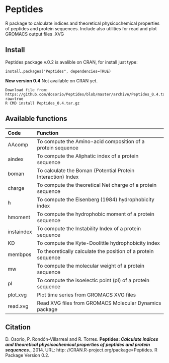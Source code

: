 Peptides
========
R package to calculate indices and theoretical physicochemical properties of peptides and protein sequences. Include also utilities for read and plot GROMACS output files .XVG

Install
-------
Peptides package v.0.2 is avalible on CRAN, for install just type:
```
install.packages("Peptides", dependencies=TRUE)
```
**New version 0.4** Not available on CRAN yet.
```
Download file from: https://github.com/dosorio/Peptides/blob/master/archive/Peptides_0.4.tar.gz?raw=true
R CMD install Peptides_0.4.tar.gz
```

Available functions
-------------------
| Code        | Function |
| :------------- |:-------------|
|AAcomp  |	To compute the Amino-acid composition of a protein sequence|
|aindex  |	To compute the Aliphatic index of a protein sequence |
|boman   |	To calculate the Boman (Potential Protein Interaction) Index |
|charge  |	To compute the theoretical Net charge of a protein sequence |
|h	| To compute the Eisenberg (1984) hydrophobicity index |
|hmoment  |	To compute the hydrophobic moment of a protein sequence |
|instaindex	| To compute the Instability Index of a protein sequence |
|KD	| To compute the Kyte-Doolittle hydrophobicity index |
|membpos |	To theoretically calculate the position of a protein sequence |
|mw	| To compute the molecular weight of a protein sequence |
|pI	| To compute the isoelectic point (pI) of a protein sequence |
|plot.xvg	| Plot time series from GROMACS XVG files | 
|read.xvg |	Read XVG files from GROMACS Molecular Dynamics package |

Citation
--------
D. Osorio, P. Rondón-Villarreal and R. Torres. **Peptides: *Calculate indices and theoretical physicochemical properties of peptides and protein sequences*.**, 2014. URL: http: //CRAN.R-project.org/package=Peptides. R Package Version 0.2.
